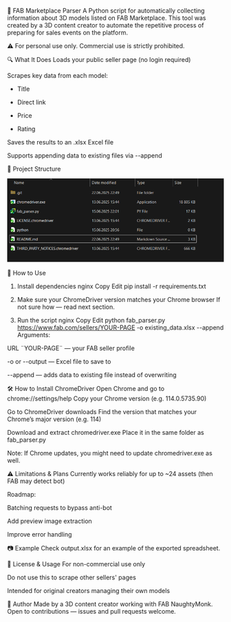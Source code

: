 🧵 FAB Marketplace Parser
A Python script for automatically collecting information about 3D models listed on FAB Marketplace.
This tool was created by a 3D content creator to automate the repetitive process of preparing for sales events on the platform.

⚠️ For personal use only. Commercial use is strictly prohibited.

🔍 What It Does
Loads your public seller page (no login required)

Scrapes key data from each model:

- Title

- Direct link

- Price

- Rating

Saves the results to an .xlsx Excel file

Supports appending data to existing files via --append

📁 Project Structure

![Screenshot](img/structure.png)

🚀 How to Use
1. Install dependencies
nginx
Copy
Edit
pip install -r requirements.txt
2. Make sure your ChromeDriver version matches your Chrome browser
If not sure how — read next section.

3. Run the script
nginx
Copy
Edit
python fab_parser.py https://www.fab.com/sellers/YOUR-PAGE -o existing_data.xlsx --append
Arguments:

URL ¨YOUR-PAGE¨ — your FAB seller profile

-o or --output — Excel file to save to

--append — adds data to existing file instead of overwriting

🛠 How to Install ChromeDriver
Open Chrome and go to chrome://settings/help
Copy your Chrome version (e.g. 114.0.5735.90)

Go to ChromeDriver downloads
Find the version that matches your Chrome’s major version (e.g. 114)

Download and extract chromedriver.exe
Place it in the same folder as fab_parser.py

Note: If Chrome updates, you might need to update chromedriver.exe as well.

⚠️ Limitations & Plans
Currently works reliably for up to ~24 assets (then FAB may detect bot)

Roadmap:

Batching requests to bypass anti-bot

Add preview image extraction

Improve error handling

📷 Example
Check output.xlsx for an example of the exported spreadsheet.

📄 License & Usage
For non-commercial use only

Do not use this to scrape other sellers' pages

Intended for original creators managing their own models

👤 Author
Made by a 3D content creator working with FAB NaughtyMonk.
Open to contributions — issues and pull requests welcome.
